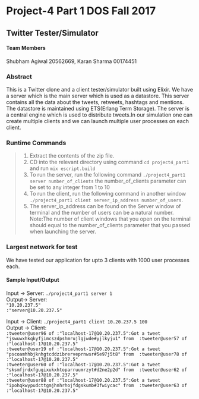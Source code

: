 # Project-4 Part 1 DOS Fall 2017
## Twitter Tester/Simulator

#### Team Members
Shubham Agiwal 20562669, Karan Sharma 00174451

### Abstract
This is a Twitter clone and a client tester/simulator built using Elixir. We have a server which is the main server which is used as a datastore. This server contains all the data about the tweets, retweets, hashtags and mentions. The datastore is maintained using ETS(Erlang Term Storage). The server is a central engine which is used to distribute tweets.In our simulation one can create multiple clients and we can launch multiple user processes on each client. 

### Runtime Commands
> 1. Extract the contents of the zip file. <br>
> 2. CD into the relevant directory using command `cd project4_part1` and run `mix escript.build`<br>
> 3. To run the server, run the following command                                                                             `./project4_part1 server number_of_clients` the number_of_clients parameter can be set to any integer from 1 to 10<br>
> 4. To run the client, run the following  command  in another window                                                        `./project4_part1 client server_ip_address number_of_users`.
> 5. The server_ip_address can be found on the Server window of terminal and the number of users can be a natural number.  
Note:The number of client windows that you open on the terminal should equal to the number_of_clients parameter that you passed when launching the server. 

### Largest network for test
 We have tested our application for upto 3 clients with 1000 user processes each.
 
#### Sample Input/Output
Input -> Server: `./project4_part1 server 1`<br>
Output-> Server: <br>
`"10.20.237.5"`<br>
`:"server@10.20.237.5"`<br>

Input -> Client: `./project4_part1 client 10.20.237.5 100`<br>
Output -> Client: <br>
`:tweeter@user96 of :"localhost-17@10.20.237.5":Got a tweet "jswuwxhkqkyfjimcszdpshmrujlgjwde#yjlkyju1" from  :tweeter@user57 of  :"localhost-17@10.20.237.5"` <br>
`:tweeter@user19 of :"localhost-17@10.20.237.5":Got a tweet "pscoamhhbjknhgtcddzibrerveprnwsr#5e97j5t8" from  :tweeter@user78 of  :"localhost-17@10.20.237.5"` <br>
`:tweeter@user60 of :"localhost-17@10.20.237.5":Got a tweet "sksmfjrdxfgugixukxhtoparruumrzyt#d2ne2p2d" from  :tweeter@user62 of  :"localhost-17@10.20.237.5"` <br>
`:tweeter@user88 of :"localhost-17@10.20.237.5":Got a tweet "ipohqkwypudcttgmjhnhrhojfdgskumb#3fwiycac" from  :tweeter@user63 of  :"localhost-17@10.20.237.5"` <br>




